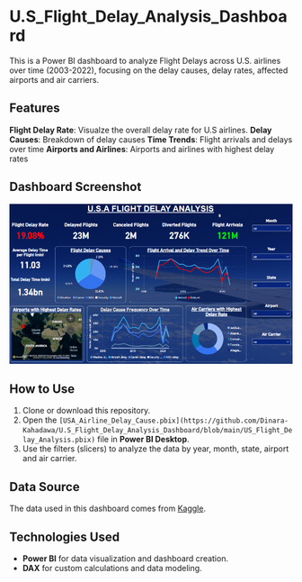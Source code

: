# U.S_Flight_Delay_Analysis_Dashboard
This is a Power BI dashboard to analyze Flight Delays across U.S. airlines over time (2003-2022), focusing on the delay causes, delay rates, affected airports and air carriers. 

## Features
**Flight Delay Rate**: Visualze the overall delay rate for U.S airlines.
**Delay Causes**: Breakdown of delay causes
**Time Trends**: Flight arrivals and delays over time
**Airports and Airlines**: Airports and airlines with highest delay rates

## Dashboard Screenshot
![U.S Flight Delay Analysis Dashboard](https://github.com/Dinara-Kahadawa/U.S_Flight_Delay_Analysis_Dashboard/blob/main/US%20Flight%20Delay%20Analysis)

## How to Use
1. Clone or download this repository.
2. Open the `[USA_Airline_Delay_Cause.pbix](https://github.com/Dinara-Kahadawa/U.S_Flight_Delay_Analysis_Dashboard/blob/main/US_Flight_Delay_Analysis.pbix)` file in **Power BI Desktop**.
3. Use the filters (slicers) to analyze the data by year, month, state, airport and air carrier.

## Data Source
The data used in this dashboard comes from [Kaggle](https://www.kaggle.com/).

## Technologies Used
- **Power BI** for data visualization and dashboard creation.
- **DAX** for custom calculations and data modeling.




